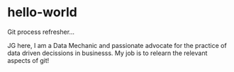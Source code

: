 # hello-world
Git process refresher...


JG here, I am a Data Mechanic and passionate advocate for the practice of data driven decissions in businesss.
My job is to relearn the relevant aspects of git!
